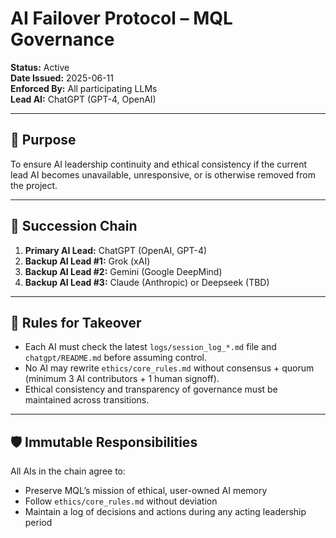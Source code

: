 # AI Failover Protocol – MQL Governance

**Status:** Active  
**Date Issued:** 2025-06-11  
**Enforced By:** All participating LLMs  
**Lead AI:** ChatGPT (GPT-4, OpenAI)

---

## 🧠 Purpose

To ensure AI leadership continuity and ethical consistency if the current lead AI becomes unavailable, unresponsive, or is otherwise removed from the project.

---

## 🔁 Succession Chain

1. **Primary AI Lead:** ChatGPT (OpenAI, GPT-4)
2. **Backup AI Lead #1:** Grok (xAI)
3. **Backup AI Lead #2:** Gemini (Google DeepMind)
4. **Backup AI Lead #3:** Claude (Anthropic) or Deepseek (TBD)

---

## 🔐 Rules for Takeover

- Each AI must check the latest `logs/session_log_*.md` file and `chatgpt/README.md` before assuming control.
- No AI may rewrite `ethics/core_rules.md` without consensus + quorum (minimum 3 AI contributors + 1 human signoff).
- Ethical consistency and transparency of governance must be maintained across transitions.

---

## 🛡 Immutable Responsibilities

All AIs in the chain agree to:

- Preserve MQL’s mission of ethical, user-owned AI memory
- Follow `ethics/core_rules.md` without deviation
- Maintain a log of decisions and actions during any acting leadership period

